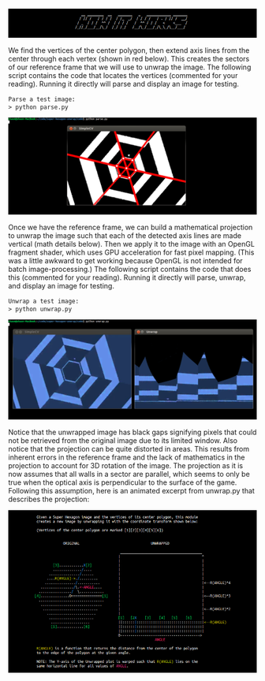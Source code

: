 ![how it works](../img/title_howitworks.png)

We find the vertices of the center polygon, then extend axis lines from the
center through each vertex (shown in red below).  This creates the sectors of
our reference frame that we will use to unwrap the image.  The following script
contains the code that locates the vertices (commented for your reading).
Running it directly will parse and display an image for testing.
    
```
Parse a test image:
> python parse.py
```

![parse](../img/parse.jpg)

Once we have the reference frame, we can build a mathematical projection to
unwrap the image such that each of the detected axis lines are made vertical
(math details below). Then we apply it to the image with an OpenGL fragment
shader, which uses GPU acceleration for fast pixel mapping.  (This was a little
awkward to get working because OpenGL is not intended for batch
image-processing.)  The following script contains the code that does this
(commented for your reading).  Running it directly will parse, unwrap, and
display an image for testing.

```
Unwrap a test image:
> python unwrap.py
```

![unwrap](../img/unwrap.jpg)

Notice that the unwrapped image has black gaps signifying pixels that could not
be retrieved from the original image due to its limited window.  Also notice
that the projection can be quite distorted in areas.  This results from
inherent errors in the reference frame and the lack of mathematics in the
projection to account for 3D rotation of the image.  The projection as it is
now assumes that all walls in a sector are parallel, which seems to only be
true when the optical axis is perpendicular to the surface of the game.
Following this assumption, here is an animated excerpt from unwrap.py that
describes the projection:

![diagram](../img/diag.gif)


